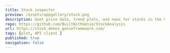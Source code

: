 ```yaml
---
title: Stock inspector
preview: /assets/appgallery/stock.png
description: Geet price data, trend plots, and news for stocks in the US market.
repo: https://github.com/BuiltWithGenie/StockAnalysis
url: https://stock.demos.genieframework.com/
tags: [plot, API client ]
published: true
navigation: false
---
```

